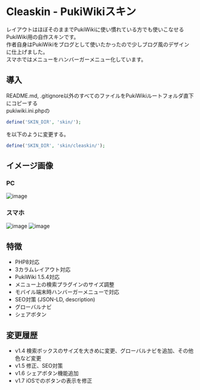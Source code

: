 # Cleaskin - PukiWikiスキン
レイアウトはほぼそのままでPukiWikiに使い慣れている方でも使いこなせるPukiWiki用の自作スキンです。<br />
作者自身はPukiWikiをブログとして使いたかったので少しブログ風のデザインに仕上げました。<br />
スマホではメニューをハンバーガーメニュー化しています。

## 導入
README.md, .gitignore以外のすべてのファイルをPukiWikiルートフォルダ直下にコピーする<br />
pukiwiki.ini.phpの
```php
define('SKIN_DIR', 'skin/');
```
を以下のように変更する。
```php
define('SKIN_DIR', 'skin/cleaskin/');
```

## イメージ画像
### PC
![image](https://github.com/PTOM76/pukiwiki-cleaskin/assets/58260965/478f1142-f08e-4ded-be69-2fdbf9dc0f3a)

### スマホ
![image](https://github.com/PTOM76/pukiwiki-cleaskin/assets/58260965/53dd17f5-cae1-40f1-8378-042c313792ae)
![image](https://github.com/PTOM76/pukiwiki-cleaskin/assets/58260965/4058ad1a-9f2c-4880-a08a-2a9e70d5c767)

## 特徴
- PHP8対応
- 3カラムレイアウト対応
- PukiWiki 1.5.4対応
- メニュー上の検索プラグインのサイズ調整
- モバイル端末時ハンバーガーメニューで対応
- SEO対策 (JSON-LD, description)
- グローバルナビ
- シェアボタン

## 変更履歴
- v1.4 検索ボックスのサイズを大きめに変更、グローバルナビを追加、その他色など変更
- v1.5 修正、SEO対策
- v1.6 シェアボタン機能追加
- v1.7 iOSでのボタンの表示を修正
